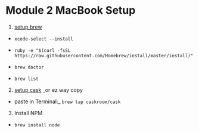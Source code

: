 # Module 2 MacBook Setup

1. [setup brew](https://coolestguidesontheplanet.com/installing-homebrew-on-os-x-el-capitan-10-11-package-manager-for-unix-apps/) 

 * `xcode-select --install`

 * `ruby -e "$(curl -fsSL https://raw.githubusercontent.com/Homebrew/install/master/install)"`

 * `brew doctor`

 * `brew list`

2. [setup cask](https://caskroom.github.io) _or ez way copy  
 * paste in Terminal:_ `brew tap caskroom/cask`

3. Install NPM

 * `brew install node`
